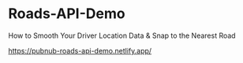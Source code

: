 # Roads-API-Demo
How to Smooth Your Driver Location Data &amp; Snap to the Nearest Road



https://pubnub-roads-api-demo.netlify.app/
